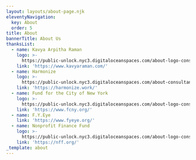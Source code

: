 ```yaml
---
layout: layouts/about-page.njk
eleventyNavigation:
  key: About
  order: 5
title: About
bannerTitle: About Us
thanksList:
  - name: Kavya Arpitha Raman
    logo: >-
      https://public-unlock.nyc3.digitaloceanspaces.com/about-logo-consultant-kavya-arpitha-raman.png
    link: 'https://www.kavyaraman.com/'
  - name: Harmonize
    logo: >-
      https://public-unlock.nyc3.digitaloceanspaces.com/about-consultant-logo-harmonize.png
    link: 'https://harmonize.work/'
  - name: Fund for the City of New York
    logo: >-
      https://public-unlock.nyc3.digitaloceanspaces.com/about-logo-consultant-fund-for-the-city-of-new-york.png
    link: 'https://www.fcny.org/'
  - name: F.Y.Eye
    link: 'https://www.fyeye.org/'
  - name: Nonprofit Finance Fund
    logo: >-
      https://public-unlock.nyc3.digitaloceanspaces.com/about-logo-consultant-nonprofit-finance-fund.png
    link: 'https://nff.org/'
_template: about
---
```


